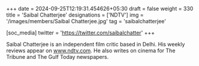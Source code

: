 +++
date = 2024-09-25T12:19:31.454626+05:30
draft = false
weight = 330
title = 'Saibal Chatterjee'
designations = ['NDTV']
img = '/images/members/Saibal Chatterjee.jpg'
tag = 'saibalchatterjee'

[soc_media]
twitter = 'https://twitter.com/saibalchatter'
+++

Saibal Chatterjee is an independent film critic based in Delhi. His weekly reviews appear on www.ndtv.com. He also writes on cinema for The Tribune and The Gulf Today newspapers.
